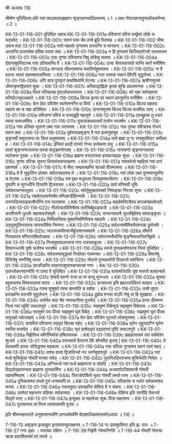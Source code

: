 श्रीः
अध्यायः 116

भीष्मेण युधिष्ठिरम् प्रति गवां तपःप्रसन्नाद्ब्रह्मणः शृङ्गप्राप्त्यादिकथनम् ॥ 1 ॥ तथा गोदानप्राप्यपुण्यलोकवर्णनम् ॥ 2 ॥

KK-13-01-116-001	युधिष्ठिर उवाच 
KK-13-01-116-001a	पवित्राणां पवित्रं यच्छ्रेष्ठं लोके च यद्भवेत् ।
KK-13-01-116-001c	पावनं परमं चैव तन्मे ब्रूहि पितामह ॥
KK-13-01-116-002	भीष्म उवाच 
KK-13-01-116-002a	गावो महार्थाः पुण्याश्च तारयन्ति च मानवान् ।
KK-13-01-116-002c	धारयन्ति प्रजाश्चेमा हविषा पयसा तथा ॥
KK-13-01-116-003a	न हि पुण्यतमं किञ्चिद्गोभ्यो भरतसत्तम ।
KK-13-01-116-003c	एताः पुण्याः पवित्राश्च त्रिषु लोकेषु सत्तमाः ॥
KK-13-01-116-004a	देवानामुपरिष्टाच्च गावः प्रतिवसन्ति वै ।
KK-13-01-116-004c	दत्त्वा चैतास्तारयते यान्ति स्वर्गं मनीषिणः ॥
KK-13-01-116-005a	मान्धाता यौवनाश्वश्च ययातिर्नहुषस्तथा ।
KK-13-01-116-005c	गा वै ददन्तः सततं सहस्रशतसम्मिताः ॥
KK-13-01-116-006a	गताः परमकं स्थानं देवैरपि सुदुर्लभम् ।
KK-13-01-116-006c	अपि चात्र पुरावृत्तं कथयिष्यामि तेऽनघ ॥
KK-13-01-116-007a	ऋषीणामुत्तमं धीमान्कृष्णद्वैपायनं शुकः ।
KK-13-01-116-007c	अभिवाद्याह्निकं कृत्वा शुचिः प्रयतमानसः ॥
KK-13-01-116-008a	पितरं परिपप्रच्छ दृष्टलोकपरावरम् ।
KK-13-01-116-008c	को यज्ञः सर्वयज्ञानां वरिष्ठोऽभ्युपलक्ष्यते ॥
KK-13-01-116-009a	किञ्च कृत्वा परं स्थानं प्राप्नुवन्ति मनीषिणः ।
KK-13-01-116-009c	केन देवाः पवित्रेण स्वर्गमश्नन्ति वा विभो ॥
KK-13-01-116-010a	किञ्च यज्ञस्य यज्ञत्वं क्व च यज्ञः प्रतिष्ठितः ।
KK-13-01-116-010c	दानानामुत्तमं किञ्च किञ्च सत्रमितः परम् ।
KK-13-01-116-010e	पवित्राणां पवित्रं च यत्तद्ब्रूहि महामुने ॥
KK-13-01-116-011a	एतच्छ्रुत्वा तु वचनं व्यासः परमधर्मवित् ।
KK-13-01-116-011c	पुत्रायाकथयत्सर्वं तत्त्वेन भरतर्षभ ॥
KK-13-01-116-012a	गावः प्रतिष्ठा भूतानां तथा गावः परायणम् ।
KK-13-01-116-012c	गावः पुण्याः पवित्राश्च गोधनं पावनं तथा ॥
KK-13-01-116-013a	पूर्वमासन्नशृङ्गा वै गाव इत्यनुशश्रुम ।
KK-13-01-116-013c	शृङ्गार्थे समुपासन्त ताः किल प्रभुमव्ययम् ॥
KK-13-01-116-014a	ततो ब्रह्मा तु गाः सत्रमुपविष्टाः समीक्ष्य ह ।
KK-13-01-116-014c	ईप्सितं प्रददौ ताभ्यो गोभ्यः प्रत्येकशः प्रभुः ॥
KK-13-01-116-015a	तासां शृङ्गाण्यजायन्त तस्या यादृङ्मनोगतम् ।
KK-13-01-116-015c	नानावर्णाः शृङ्गवन्त्यस्ता व्यरोचन्त पुत्रक ॥
KK-13-01-116-016a	ब्रह्मणा वरदत्तास्ता हव्यकव्यप्रदाः शुभाः ।
KK-13-01-116-016c	पुण्याः पवित्राः सुभगा दिव्यसंस्थानलक्षणाः ॥
KK-13-01-116-017a	गावस्तेजो महद्दिव्यं गवां दानं प्रशस्यते ।
KK-13-01-116-017c	ये चैताः सम्प्रयच्छन्ति साधवो वीतमत्सराः ॥
KK-13-01-116-018a	ते वै सुकृतिनः प्रोक्ताः सर्वदानप्रदाश्च ते ।
KK-13-01-116-018c	गवां लोकं तथा पुण्यमाप्नुवन्ति च तेऽनघ ॥
KK-13-01-116-019a	यत्र वृक्षा मधुफला दिव्यपुष्पफलोपगाः ।
KK-13-01-116-019c	पुष्पाणि च सुगन्धीनि दिव्यानि द्विजसत्तम ॥
KK-13-01-116-020a	सर्वा मणिमयी भूमिः सर्वकाञ्चनवालुकाः ।
KK-13-01-116-020c	सर्वर्तुसुखसंस्पर्शा निष्पङ्का निरजाः शुभाः ॥
KK-13-01-116-021a	रक्तोत्पलवनैश्चैव मणिखण्डैर्हिरण्मयैः ।
KK-13-01-116-021c	तरुणादित्यसङ्काशैर्भान्ति तत्र जलाशयाः ॥
KK-13-01-116-022a	महार्हमणिपत्रैश्च काञ्चनप्रभकेसरैः ।
KK-13-01-116-022c	नीलोत्पलविमिश्रैश्च सरोभिर्बहुपङ्कजैः ॥
KK-13-01-116-023a	करवीरवनैः फुल्लैः सहस्रावर्तसंवृतैः ।
KK-13-01-116-023c	सन्तानकवनैः फुल्लैर्वृक्षेश्च समलङ्कृताः ॥
KK-13-01-116-024a	निर्मिलाभिश्च मुक्ताभिर्मणिभिश्च महाप्रभैः ।
KK-13-01-116-024c	उद्भूतपुलिनास्तत्र जातरूपैश्चि निम्नगाः ॥
KK-13-01-116-025a	सर्वरत्नमयैश्चित्रैरवगाढा द्रुमोत्तमैः ।
KK-13-01-116-025c	जातरूपमयैश्चान्यैर्हुताशनसमप्रभैः ॥
KK-13-01-116-026a	सौवर्णा गिरयस्तत्र मणिरत्नशिलोच्चयाः ।
KK-13-01-116-026c	सर्वरत्नमयैर्भान्ति शृङ्गैश्चारुभिरुच्छ्रितैः ॥
KK-13-01-116-027a	नित्यपुष्पफलास्तत्र नगाः पत्ररथाकुलाः ।
KK-13-01-116-027c	दिव्यगन्धरसैः पुष्पैः फलैश्च भरतर्षभ ॥
KK-13-01-116-028a	रमन्ते पुण्यकर्माणस्तत्र नित्यं युधिष्ठिर ।
KK-13-01-116-028c	सर्वकामसमृद्धार्था निःशोका गतमन्यवः ॥
KK-13-01-116-029a	विमानेषु विचित्रेषु रमणीयेषु भारत ।
KK-13-01-116-029c	मोदन्ते पुण्यकर्माणो विरहन्तो यशस्विनः ॥
KK-13-01-116-030a	उपक्रीडन्ति तान्राजञ्शुभाश्चाप्सरसां गणाः ।
KK-13-01-116-030c	एतान्लोकानवाप्नोति गां दत्त्वा वै युधिष्ठिर ॥
KK-13-01-116-031a	यासामधिपतिः पूषा मारुतो बलवान्बले ।
KK-13-01-116-031c	ऐश्वर्ये वरुणो राजा ता मां पान्तु युगन्धराः ॥
KK-13-01-116-032a	सुरूपा बहुरूपाश्च विश्वरूपाश्च मातरः ।
KK-13-01-116-032c	प्राजापत्या इति ब्रह्मञ्जपेन्नित्यं यतव्रतः ॥
KK-13-01-116-033a	गाश्च शुश्रूषते यश्च समन्वेति च सर्वशः ।
KK-13-01-116-033c	तस्मै तुष्टाः प्रयच्छन्ति वरानपि सुदुर्लभान् ॥
KK-13-01-116-034a	द्रुह्येन्न मनसा वाऽपि गोषु ता हि सुखप्रदाः ।
KK-13-01-116-034c	अर्चयेत सदा चैव नमस्कारैश्च पूजयेत् ॥
KK-13-01-116-035a	दान्तः प्रीतमना नित्यं गवां व्युष्टिं तथाऽश्नुते ।
KK-13-01-116-035c	त्र्यहमुष्णं पिबेन्मूत्रं त्र्यहमुष्णं पिबेत्पयः ॥
KK-13-01-116-036a	गवामुष्णं पयः पीत्वा त्र्यहमुष्णं घृतं पिबेत् ।
KK-13-01-116-036c	त्र्यहमुष्णं घृतं पीत्वा वायुभक्षो भवेत्त्र्यहम् ॥
KK-13-01-116-037a	येन देवाः पवित्रेण भुञ्जते लोकमुत्तमम् ।
KK-13-01-116-037c	यत्पवित्रं पवित्राणां तद्घृतं शिरसा वहेत् ॥
KK-13-01-116-038a	घृतेन जुहुयादग्निं घृतेन स्वस्ति वाचयेत् ।
KK-13-01-116-038c	घृतं प्राशेद्घृतं दद्याद्गवां पुष्टिं तथाऽश्नुते ॥
KK-13-01-116-039a	निर्हृतैश्च यवैर्गोभिर्मासं प्रश्रितयावकः ।
KK-13-01-116-039c	ब्रह्महत्यासमं पापं सर्वमेतेन शुध्यते ॥
KK-13-01-116-040a	पराभवार्थं दैत्यानां देवैः शौचमिदं कृतम् |
KK-13-01-116-040c	ते देवत्वमपि प्राप्ताः संसिद्धाश्च महाबलाः ॥
KK-13-01-116-041a	गावः पवित्राः पुण्याश्च पावनं परमं महत् ।
KK-13-01-116-041c	ताश्च दत्त्वा द्विजातिभ्यो नरः स्वर्गमुपाश्नुते ॥
KK-13-01-116-042a	गवां मध्ये शुचिर्भूत्वा गोमतीं मनसा जपेत् ।
KK-13-01-116-042c	पूताभिरद्भिराचम्य शुचिर्भवति निर्मलः ॥
KK-13-01-116-043a	अग्निमध्ये गवां मध्ये ब्राह्मणानां च संसदि ।
KK-13-01-116-043c	विद्यावेदव्रतस्नाता ब्राह्मणाः पुण्यकर्मिणः ॥
KK-13-01-116-044a	अध्यापयेरञ्शिष्यान्वै गोमतीं यज्ञसम्मिताम् ।
KK-13-01-116-044c	त्रिरात्रोपोषितो भूत्वा गोमतीं लभते वरम् ॥
KK-13-01-116-045a	पुत्रिकामश्च लभते पुत्रं धनमथापि वा ॥
KK-13-01-116-045c	पतिकामा च भर्तारं सर्वकामांश्च मानवः ॥
KK-13-01-116-046a	गावस्तुष्टाः प्रयच्छन्ति सेविता वै न संशयः ।
KK-13-01-116-046c	एवमेतां महाभागा यज्ञियाः सर्वकामदाः ।
KK-13-01-116-046e	रोहिण्य इति जानीहि नैताभ्यो विद्यते परम् ॥
KK-13-01-116-047a	इत्युक्तः स महातेजाः शुकः पित्रा महात्मना ।
KK-13-01-116-047c	पूजयामास तां नित्यं तस्मात्त्वमपि पूजय ॥ 

इति श्रीमन्महाभारते अनुशासनपर्वणि दानधर्मपर्वणि षोडशाधिकशततमोऽध्यायः ॥ 116 ॥

7-116-13 अशृङ्गा इत्यखुरा इत्यस्याप्युपलक्षणम् ॥ 7-116-14 गाः प्रायमुपविष्टा इति झ. पाठः ॥ 7-116-27 गनाः वृक्षाः । पत्ररथाः पक्षिणः ॥ 7-116-39 निर्हृतैः गोमयनिर्गतैः ॥ 7-116-44 गोमतीं गोमत्या ऋचा प्रकाशितमर्थं वरं लभते ॥
